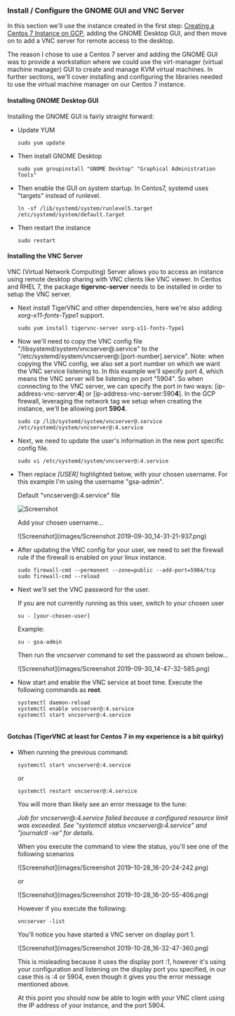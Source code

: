 ### Install / Configure the GNOME GUI and VNC Server

In this section we'll use the instance created in the first step: [Creating a Centos 7 Instance on GCP](Creating-Centos7-Instance-GCP.md), adding the GNOME Desktop GUI, and then move on to add a VNC server for remote access to the desktop. 

The reason I chose to use a Centos 7 server and adding the GNOME GUI was to provide a workstation where we could use the virt-manager (virtual machine manager) GUI to create and manage KVM virtual machines. In further sections, we'll cover installing and configuring the libraries needed to use the virtual machine manager on our Centos 7 instance. 

#### Installing GNOME Desktop GUI

Installing the GNOME GUI is fairly straight forward:

- Update YUM

   ```sudo yum update``` 

- Then install GNOME Desktop

   ```sudo yum groupinstall "GNOME Desktop" "Graphical Administration Tools"```
   
- Then enable the GUI on system startup. In Centos7, systemd uses "targets" instead of runlevel.

   ```ln -sf /lib/systemd/system/runlevel5.target /etc/systemd/system/default.target```
   
- Then restart the instance

   ```sudo restart```


#### Installing the VNC Server

VNC (Virtual Network Computing) Server allows you to access an instance using remote desktop sharing with VNC clients like VNC viewer. In Centos and RHEL 7, the package **tigervnc-server** needs to be installed in order to setup the VNC server. 

- Next install TigerVNC and other dependencies, here we're also adding *xorg-x11-fonts-Type1* support.

   ```sudo yum install tigervnc-server xorg-x11-fonts-Type1```
   
- Now we'll need to copy the VNC config file "/libsystemd/system/vncserver@.service" to the "/etc/systemd/system/vncserver@:[port-number].service". Note: when copying the VNC config, we also set a port number on which we want the VNC service listening to. In this example we'll specify port 4, which means the VNC server will be listening on port "5904". So when connecting to the VNC server, we can specify the port in two ways: [ip-address-vnc-server:**4**] or [ip-address-vnc-server:590**4**]. In the GCP firewall, leveraging the network tag we setup when creating the instance, we'll be allowing port **5904**. 

   ```sudo cp /lib/systemd/system/vncserver@.service /etc/systemd/system/vncserver@:4.service``` 

- Next, we need to update the user's information in the new port specific config file. 

   ```sudo vi /etc/systemd/system/vncserver@:4.service```
   
- Then replace *[USER]* highlighted below, with your chosen username. For this example I'm using the username "gsa-admin".

   Default "vncserver@:4.service" file

   ![Screenshot](images/Screenshot-2019-09-30_14-13-54-241.png)
   
   Add your chosen username...
   
   ![Screenshot](images/Screenshot 2019-09-30_14-31-21-937.png)
   
- After updating the VNC config for your user, we need to set the firewall rule if the firewall is enabled on your linux instance.

   ```
   sudo firewall-cmd --permanent --zone=public --add-port=5904/tcp
   sudo firewall-cmd --reload
   ```
   
- Next we'll set the VNC password for the user.

  If you are not currently running as this user, switch to your chosen user
  
  ```su - [your-chosen-user]```
  
  Example:
  
  ```su - gsa-admin```
  
  Then run the *vncserver* command to set the password as shown below...
  
     ![Screenshot](images/Screenshot 2019-09-30_14-47-32-585.png)
     
- Now start and enable the VNC service at boot time. Execute the following commands as **root**.

   ```
   systemctl daemon-reload
   systemctl enable vncserver@:4.service
   systemctl start vncserver@:4.service
      
   ```
   
#### Gotchas (TigerVNC at least for Centos 7 in my experience is a bit quirky)

- When running the previous command:

   ```systemctl start vncserver@:4.service```
   
  or
  
  ```systemctl restart vncserver@:4.service```
  
  You will more than likely see an error message to the tune:
  
  *Job for vncserver@:4.service failed because a configured resource limit was exceeded. See "systemctl status vncserver@:4.service" and "journalctl -xe" for details.*
  
  When you execute the command to view the status, you'll see one of the following scenarios
  
  ![Screenshot](images/Screenshot 2019-10-28_16-20-24-242.png)
  
  or
  
  ![Screenshot](images/Screenshot 2019-10-28_16-20-55-406.png)
  
  However if you execute the following:
  
  ```vncserver -list```
  
  You'll notice you have started a VNC server on display port 1.
  
  ![Screenshot](images/Screenshot 2019-10-28_16-32-47-360.png)
  
  This is misleading because it uses the display port :1, however it's using your configuration and listening on the display port you specified, in our case this is :4 or 5904, even though it gives you the error message mentioned above.
  
  At this point you should now be able to login with your VNC client using the IP address of your instance, and the port 5904.
